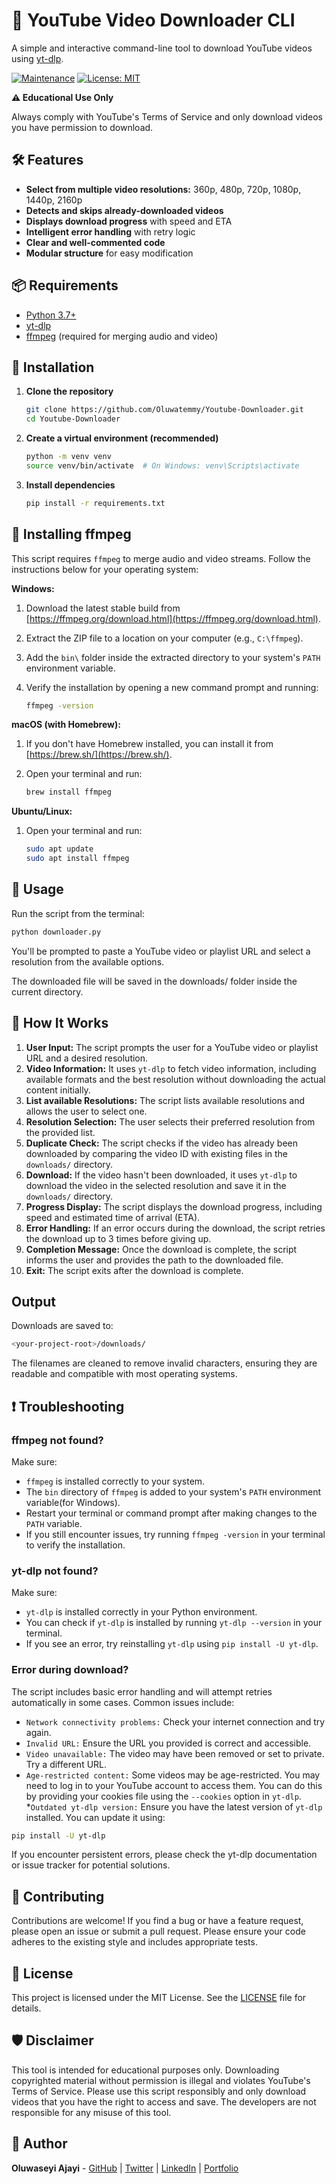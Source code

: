 # 🎥 YouTube Video Downloader CLI

A simple and interactive command-line tool to download YouTube videos using [yt-dlp](https://github.com/Oluwatemmy/Youtube-Downloader).

[![Maintenance](https://img.shields.io/badge/Maintained%3F-yes-green.svg)](https://github.com/Oluwatemmy/Youtube-Downloader/graphs/commit-activity)
[![License: MIT](https://img.shields.io/badge/License-MIT-yellow.svg)](https://opensource.org/licenses/MIT)

**⚠️ Educational Use Only**

Always comply with YouTube's Terms of Service and only download videos you have permission to download.

## 🛠️ Features

* **Select from multiple video resolutions:** 360p, 480p, 720p, 1080p, 1440p, 2160p
* **Detects and skips already-downloaded videos**
* **Displays download progress** with speed and ETA
* **Intelligent error handling** with retry logic
* **Clear and well-commented code**
* **Modular structure** for easy modification

## 📦 Requirements

* [Python 3.7+](https://www.python.org/downloads/)
* [yt-dlp](https://github.com/yt-dlp/yt-dlp#installation)
* [ffmpeg](https://ffmpeg.org/download.html) (required for merging audio and video)

## 📁 Installation

1.  **Clone the repository**

    ```bash
    git clone https://github.com/Oluwatemmy/Youtube-Downloader.git
    cd Youtube-Downloader
    ```

2.  **Create a virtual environment (recommended)**

    ```bash
    python -m venv venv
    source venv/bin/activate  # On Windows: venv\Scripts\activate
    ```

3.  **Install dependencies**

    ```bash
    pip install -r requirements.txt
    ```

## 🔧 Installing ffmpeg

This script requires `ffmpeg` to merge audio and video streams. Follow the instructions below for your operating system:

**Windows:**

1.  Download the latest stable build from [https://ffmpeg.org/download.html](https://ffmpeg.org/download.html).
2.  Extract the ZIP file to a location on your computer (e.g., `C:\ffmpeg`).
3.  Add the `bin\` folder inside the extracted directory to your system's `PATH` environment variable.
4.  Verify the installation by opening a new command prompt and running:

    ```bash
    ffmpeg -version
    ```

**macOS (with Homebrew):**

1.  If you don't have Homebrew installed, you can install it from [https://brew.sh/](https://brew.sh/).
2.  Open your terminal and run:

    ```bash
    brew install ffmpeg
    ```

**Ubuntu/Linux:**

1.  Open your terminal and run:

    ```bash
    sudo apt update
    sudo apt install ffmpeg
    ```

## 🚀 Usage

Run the script from the terminal:

```bash
python downloader.py
```

You'll be prompted to paste a YouTube video or playlist URL and select a resolution from the available options.

The downloaded file will be saved in the downloads/ folder inside the current directory.

## 🧠 How It Works
1. **User Input:** The script prompts the user for a YouTube video or playlist URL and a desired resolution.
2. **Video Information:** It uses `yt-dlp` to fetch video information, including available formats and the best resolution without downloading the actual content initially.
3. **List available Resolutions:** The script lists available resolutions and allows the user to select one.
5. **Resolution Selection:** The user selects their preferred resolution from the provided list.
6. **Duplicate Check:** The script checks if the video has already been downloaded by comparing the video ID with existing files in the `downloads/` directory.
7. **Download:** If the video hasn't been downloaded, it uses `yt-dlp` to download the video in the selected resolution and save it in the `downloads/` directory.
8. **Progress Display:** The script displays the download progress, including speed and estimated time of arrival (ETA).
9. **Error Handling:** If an error occurs during the download, the script retries the download up to 3 times before giving up.
10. **Completion Message:** Once the download is complete, the script informs the user and provides the path to the downloaded file.
11. **Exit:** The script exits after the download is complete.

## Output
Downloads are saved to:
```bash
<your-project-root>/downloads/
```
The filenames are cleaned to remove invalid characters, ensuring they are readable and compatible with most operating systems.

## ❗ Troubleshooting
### ffmpeg not found?
Make sure:
* `ffmpeg` is installed correctly to your system.
* The `bin` directory of `ffmpeg` is added to your system's `PATH` environment variable(for Windows).
* Restart your terminal or command prompt after making changes to the `PATH` variable.
* If you still encounter issues, try running `ffmpeg -version` in your terminal to verify the installation.
### yt-dlp not found?
Make sure:
* `yt-dlp` is installed correctly in your Python environment.
* You can check if `yt-dlp` is installed by running `yt-dlp --version` in your terminal.
* If you see an error, try reinstalling `yt-dlp` using `pip install -U yt-dlp`.
### Error during download?
The script includes basic error handling and will attempt retries automatically in some cases. 
Common issues include:
* `Network connectivity problems:` Check your internet connection and try again.
* `Invalid URL:` Ensure the URL you provided is correct and accessible.
* `Video unavailable:` The video may have been removed or set to private. Try a different URL.
* `Age-restricted content:` Some videos may be age-restricted. You may need to log in to your YouTube account to access them. You can do this by providing your cookies file using the `--cookies` option in `yt-dlp`.
*`Outdated yt-dlp version:` Ensure you have the latest version of `yt-dlp` installed. You can update it using:
```bash
pip install -U yt-dlp
```
If you encounter persistent errors, please check the yt-dlp documentation or issue tracker for potential solutions.

## 🤝 Contributing
Contributions are welcome! If you find a bug or have a feature request, please open an issue or submit a pull request.
Please ensure your code adheres to the existing style and includes appropriate tests.

## 📄 License
This project is licensed under the MIT License. See the [LICENSE](LICENSE) file for details.

## 🛡️ Disclaimer
This tool is intended for educational purposes only. Downloading copyrighted material without permission is illegal and violates YouTube's Terms of Service. Please use this script responsibly and only download videos that you have the right to access and save. The developers are not responsible for any misuse of this tool.

## 👤 Author

**Oluwaseyi Ajayi** - [GitHub](https://github.com/Oluwatemmy) | [Twitter](https://twitter.com/Oluwatemmy15) | [LinkedIn](https://www.linkedin.com/in/aotem11/) | [Portfolio](https://oluwatemmy.netlify.app/)
